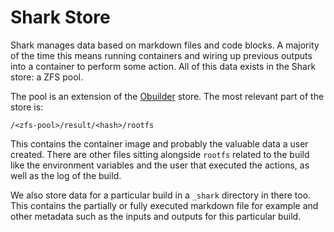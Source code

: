 # Shark Store

Shark manages data based on markdown files and code blocks. A majority
of the time this means running containers and wiring up previous outputs
into a container to perform some action. All of this data exists in the
Shark store: a ZFS pool.

The pool is an extension of the [Obuilder][] store. The most relevant part
of the store is:

```
/<zfs-pool>/result/<hash>/rootfs
```

This contains the container image and probably the valuable data a user created.
There are other files sitting alongside `rootfs` related to the build like the
environment variables and the user that executed the actions, as well as the log of
the build.

We also store data for a particular build in a `_shark` directory in there too. This
contains the partially or fully executed markdown file for example and other metadata
such as the inputs and outputs for this particular build.


[Obuilder]: https://github.com/quantifyearth/obuilder#shark
